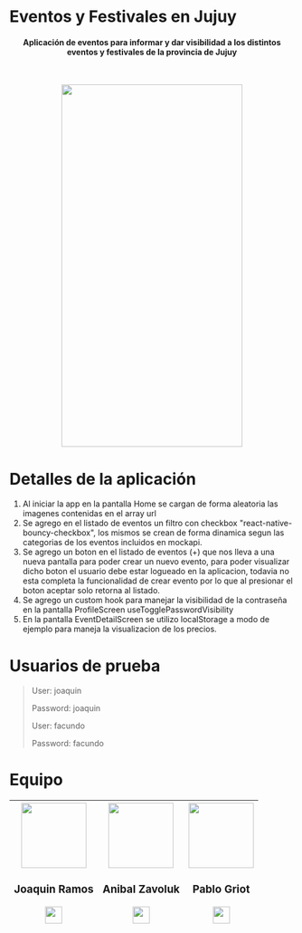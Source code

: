 # Eventos y Festivales en Jujuy

<h4 align="center">Aplicación de eventos para informar y dar visibilidad a los distintos eventos y festivales de la provincia de Jujuy</h4>
<br>

<p align="center">   
    <image src="./readme-images/Home.png" width = 320px height = 640px>
</p>

# Detalles de la aplicación

<ol>
    <li>Al iniciar la app en la pantalla Home se cargan de forma aleatoria las imagenes contenidas en el array url</li>
    <li>Se agrego en el listado de eventos un filtro con checkbox "react-native-bouncy-checkbox", los mismos se crean de forma dinamica segun las categorias de los eventos incluidos en mockapi. </li>
    <li>Se agrego un boton en el listado de eventos (+) que nos lleva a una nueva pantalla para poder crear un nuevo evento, para poder visualizar dicho boton el usuario debe estar logueado en la aplicacion, todavia no esta completa la funcionalidad de crear evento por lo que al presionar el boton aceptar solo retorna al listado.</li>
    <li>Se agrego un custom hook para manejar la visibilidad de la contraseña en la pantalla ProfileScreen useTogglePasswordVisibility</li>
    <li>En la pantalla EventDetailScreen se utilizo localStorage a modo de ejemplo para maneja la visualizacion de los precios.</li>
</ol>
    
# Usuarios de prueba

>User: joaquin
>
>Password: joaquin
>
>User: facundo
>
>Password: facundo


# Equipo

| [<img src="https://github.com/JoarDev.png?size=115" width="115">](https://github.com/joardev)<br><h3>Joaquin Ramos</h3><a href="https://www.linkedin.com/in/christiansotelouxui/" rel="nofollow"><a href="https://github.com/JoarDev" rel="nofollow"><img align="center" src="https://animejs.com/documentation/assets/img/icons/icon-github.svg"  height="30" width="30" style="max-width: 100%;"></a> | [<img src="https://github.com/zavolukadg.png?size=115" width="115">](https://github.com/zavolukadg)<br><h3>Anibal Zavoluk</h3><a href="https://github.com/zavolukadg" rel="nofollow"><img align="center" src="https://animejs.com/documentation/assets/img/icons/icon-github.svg"  height="30" width="30" style="max-width: 100%;"></a> | [<img src="https://github.com/pGriot.png?size=115" width="115">](https://github.com/pGriot)<br><h3>Pablo Griot</h3><a href="https://github.com/pGriot" rel="nofollow"><img align="center" src="https://animejs.com/documentation/assets/img/icons/icon-github.svg"  height="30" width="30" style="max-width: 100%;"></a> |
| :------------------------------------------------------------------------------------------------------------------------------------------------------------------------------------------------------------------------------------------------------------------------------------------------------------------------------------------------------------------------------------------------------------------------------------------------------------------------------------------------------------------------------------------------------------------------------------------------------------------------------------------------------------------: | :------------------------------------------------------------------------------------------------------------------------------------------------------------------------------------------------------------------------------------------------------------------------------------------------------------------------------------------------------------------------------------------------------------------------------------------------------------------------------------------------------------------------------------------------------------------------------------------------------------------------------------------------------------------: | :------------------------------------------------------------------------------------------------------------------------------------------------------------------------------------------------------------------------------------------------------------------------------------------------------------------------------------------------------------------------------------------------------------------------------------------------------------------------------------------------------------------------------------------------------------------------------------------------------------------------------------------------------------------: |
